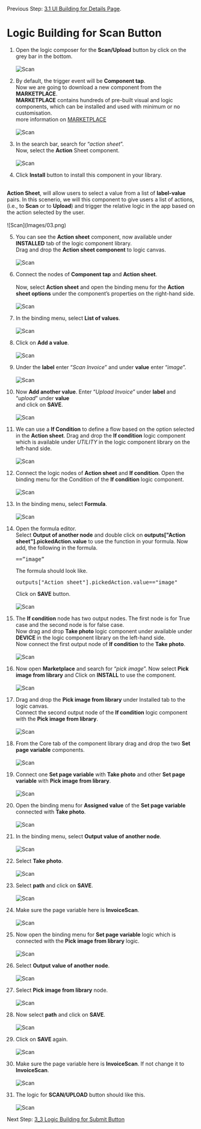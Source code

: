 Previous Step: <a href="https://github.com/SAP-samples/process-automation-enablement/tree/main/Workshops/LCNC_Roadshow%20-%20simplified/AppGyver/3%20Details%20Page/3_1%20UI%20Building%20for%20Details%20page/Readme.md"> 3.1 UI Building for Details Page</a>.


# Logic Building for Scan Button


1. Open the logic composer for the <b>Scan/Upload</b> button by click on the grey bar in the bottom.<br><br>
![Scan](Images/15N.png)

2. By default, the trigger event will be <b>Component tap</b>.<br>Now we are going to download a new component from the <b>MARKETPLACE</b>.<br>
<b>MARKETPLACE</b> contains hundreds of pre-built visual and logic components, which can be installed and used with minimum or no customisation. <br>
more information on <a href="https://docs.appgyver.com/docs/marketplace?highlight=Market%20place">MARKETPLACE</a><br><br>
![Scan](Images/01.png)

3. In the search bar, search for “<i>action sheet</i>”.<br> Now, select the <b>Action</b> Sheet component.<br><br>
![Scan](Images/02.png)

4. Click <b>Install</b> button to install this component in your library.
<br>
<b>Action Sheet</b>, will allow users to select a value from a list of <b>label-value</b> pairs. In this scenerio, we will this component to give users a list of actions,(i.e., to <b>Scan</b> or to <b>Upload</b>) and trigger the relative logic in the app based on the action selected by the user. <br><br>
![Scan](Images/03.png)

5. You can see the <b>Action sheet</b> component, now available under <b>INSTALLED</b> tab of the logic component library.
 <br>Drag and drop the <b>Action sheet component</b> to logic canvas.<br><br>
 ![Scan](Images/04.png)
 
6. Connect the nodes of <b>Component tap</b> and <b>Action sheet</b>. <br><br>
Now, select <b>Action sheet</b> and open the binding menu for the <b>Action sheet options</b> under the component’s properties on the right-hand side. <br><br>
![Scan](Images/05.png)

7. In the binding menu, select <b>List of values</b>.<br><br>
![Scan](Images/06.png)

8. Click on <b>Add a value</b>.<br><br>
![Scan](Images/07.png)

9. Under the <b>label</b> enter “<i>Scan Invoice</i>” and under <b>value</b> enter “<i>image</i>”.<br><br>
![Scan](Images/08.png)

10. Now <b>Add another value</b>. Enter “<i>Upload Invoice</i>” under <b>label</b> and “<i>upload</i>” under <b>value</b><br>
and click on <b>SAVE</b>.<br><br>
![Scan](Images/09.png)

11. We can use a <b>If Condition</b> to define a flow based on the option selected in the <b>Action sheet</b>.
 Drag and drop the <b>If condition</b> logic component which is available under <i>UTILITY</i> in the logic component library on the left-hand side.<br><br>
![Scan](Images/10.png)

12. Connect the logic nodes of <b>Action sheet</b> and <b>If condition</b>. Open the binding menu for the
Condition of the <b>If condition</b> logic component.<br><br>
![Scan](Images/11.png)

13. In the binding menu, select <b>Formula</b>.<br><br>
![Scan](Images/12.png)

14. Open the formula editor.<br> Select <b>Output of another node</b> and double click on
<b>outputs["Action sheet"].pickedAction.value</b> to use the function in your formula.
Now add, the following in the formula.<pre>==”image”</pre> 
The formula should look like.<pre>outputs["Action sheet"].pickedAction.value=="image"</pre>
Click on <b>SAVE</b> button.<br><br>
![Scan](Images/13.png)

15. The <b>If condition</b> node has two output nodes. The first node is for True case and the second node is for false case.<br>
Now drag and drop <b>Take photo</b> logic component under available under <b>DEVICE</b> in the logic component library on the left-hand side.<br>
Now connect the first output node of <b>If condition</b> to the <b>Take photo</b>.<br><br>
![Scan](Images/14.png)

16. Now open <b>Marketplace</b> and search for “<i>pick image</i>”.
Now select <b>Pick image from library</b> and  Click on <b>INSTALL</b> to use the component.<br><br>
![Scan](Images/15.png)

18. Drag and drop the <b>Pick image from library</b> under Installed tab to the logic canvas.<br>
Connect the second output node of the <b>If condition</b> logic component with the <b>Pick image
from library</b>. <br><br>
![Scan](Images/16.png)

19. From the Core tab of the component library drag and drop the two <b>Set page variable</b> components.<br><br>
![Scan](Images/17.png)

20. Connect one <b>Set page variable</b> with <b>Take photo</b> and other <b>Set page variable</b> with <b>Pick
image from library</b>.<br><br>
![Scan](Images/18.png)

21. Open the binding menu for <b>Assigned value</b> of the <b>Set page variable</b> connected with <b>Take photo</b>.<br><br>
![Scan](Images/19.png)

22. In the binding menu, select <b>Output value of another node</b>.<br><br>
![Scan](Images/20.png)

23. Select <b>Take photo</b>.<br><br>
![Scan](Images/21.png)

24. Select <b>path</b> and click on <b>SAVE</b>.<br><br>
![Scan](Images/23.png)

25. Make sure the page variable here is <b>InvoiceScan</b>.<br><br>
![Scan](Images/Screenshot%202022-09-29%20at%2002.55.58.png)

26. Now open the binding menu for <b>Set page variable</b> logic which is connected with the <b>Pick image from library</b> logic.<br><br>
![Scan](Images/24.png)

27. Select <b>Output value of another node</b>.<br><br>
![Scan](Images/25.png)

27. Select <b>Pick image from library</b> node.<br><br>
![Scan](Images/26.png)

28. Now select <b>path</b> and click on <b>SAVE</b>.<br><br>
![Scan](Images/27.png)

28. Click on <b>SAVE </b> again.<br><br>
![Scan](Images/28.png)

29. Make sure the page variable here is <b>InvoiceScan</b>. If not change it to <b>InvoiceScan</b>.<br><br>
![Scan](Images/Screenshot%202022-09-22%20at%2003.16.57.png)

30. The logic for <b>SCAN/UPLOAD</b> button should like this.<br><br>
![Scan](Images/Screenshot%202022-09-29%20at%2003.02.22.png)

  Next Step: <a href="https://github.com/SAP-samples/process-automation-enablement/blob/main/Workshops/LCNC_Roadshow%20-%20simplified/AppGyver/3%20Details%20Page/3_3%20Logic%20Building%20for%20Submit%20Button/readme.md"> 3_3 Logic Building for Submit Button</a>

